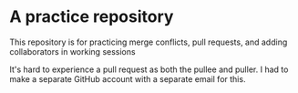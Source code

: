 # A practice repository

This repository is for practicing merge conflicts, pull requests, and adding collaborators in working sessions

It's hard to experience a pull request as both the pullee and puller.
I had to make a separate GitHub account with a separate email for this.